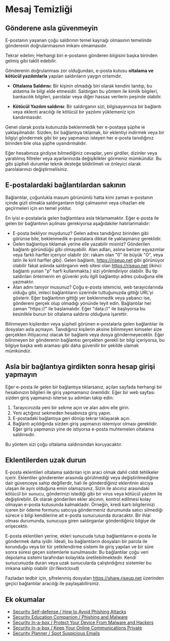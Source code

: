 # Mesaj Temizliği

## Gönderene asla güvenmeyin

E-postanın yaşanan çoğu saldırının temel kaynağı olmasının temelinde gönderenin doğrulanmasının imkanı olmamasıdır.

Tekrar edelim; Herhangi biri e-postanın gönderen bilgisini başka birinden gelmiş gibi taklit edebilir.

Gönderenin doğrulanması zor olduğundan, e-posta kutusu **oltalama ve kötücül yazılımlarla** yapılan saldırıların yaygın ortamıdır.

* **Oltalama Saldırısı**: Bir kişinin olmadığı biri olarak kendini tanıtıp, bu aldatma ile bilgi elde etmesidir. Saldırgan bu yöntem ile kimlik bilgileri, bankacılık bilgileri, parolalar veya diğer hassas verilerin peşinde olabilir.

* **Kötücül Yazılım saldırısı**: Bir saldırganın sizi, bilgisayarınıza bir bağlantı veya eklenti aracılığı ile kötücül bir yazılımı yüklemeniz için kandırmasıdır.

Genel olarak posta kutunuzda beklenmedik her e-postaya şüphe ie yaklaşılmalıdır. Sizden; bir bağlantıya tıklamak, bir eklentiyi indirmek veya bir bilgiyi göndermek gibi bir şey yapmanızı isteyen her e-posta tanıdığınız birinden bile olsa şüphe uyandırmalıdır.

Eğer hesabınıza girdiyse bilmediğiniz cevaplar, yeni girdiler, dizinler veya yaratılmış filtreler veya ayarlarınızda değişiklikler görmeniz mümkündür. Bu gibi şüpheli durumlar teknik desteğe bildirilmeli ve önleyici olarak parolalarınızı değiştirmelisiniz.

## E-postalardaki bağlantılardan sakının

Bağlantılar, çoğunlukla masum görünümlü hatta kimi zaman e-postanın içinde gizli olmakla saldırganların bilgi çalmasının veya cihazları ele geçirmeleri için en temel yoldur.

En iyisi e-postalarla gelen bağlantılara asla tıklamamaktır. Eğer e-posta ile gelen bir bağlantının açılması gerekiyorsa aşağıdakiler hatırlanmalıdır:

* E-posta bekliyor muydunuz? Gelen adres tanıdığınız birinden gibi görünse bile, beklenmedik e-postalara dikkat ile yaklaşmanız gereklidir.
* Gelen bağlantıya tıklamak yerine elle yazabilir misiniz? Gönderilen bağlantı göründüğü gibi olmayabilir. Alan adları, aslına benzer eşyazımlar veya farklı harfler içeriyor olabilir (ör: rakam olan "0" ile büyük "O", veya latin ile kiril harfler gibi). Gelen bağlantı, <https://riseuρ.net> gibi görünüyor olabilir fakat aslında saldırganın web sitesi olan <https://riseuρ.net> (ikinci bağlantı yunan "p" harfi kullanmakta.) sizi yönlendiriyor olabilir. Bu tip saldırıları önlemenin en güvenki yolu ilgili bağlantıyı adres çubuğuna elle yazmaktır.
* Alan adını tanıyor musunuz? Çoğu e-posta istemcisi, web tarayıcılarında olduğu gibi, imleci bağlantıların üzerinde tuttuğunuzda gittiği URL'yi gösterir. Eğer bağlantının gittiği yer beklenmedik veya yabancı ise, göndereni gerçek olup olmadığı yönünde teyit edin. Bağlantılar her zaman "https://" ile başlamalıdır. Eğer "data://" ile başlıyorsa bu kesinlikle bunun bir oltalama saldırısı olduğuna işarettir.

Bilinmeyen kişilerden veya şüpheli görünen e-postalarla gelen bağlantılar ile dosyaları asla açmayın. Tanıdığınız kişilerin aksine bilinmeyen kimseler size gerçekten ihtiyacınız olacak bir bağlantı veya dosya göndermeyecektir. Eğer bilinmeyen bir gönderenin bağlantısı gerçekten gerekli bir bilgi içeriyorsa, bu bilgiye başka web araması gibi daha güvenilir bir şekilde ulamak mümkündür.

## Asla bir bağlantıya girdikten sonra hesap girişi yapmayın

Eğer e-posta ile gelen bir bağlantıya tıklarsanız, açılan sayfada herhangi bir hesabınızın bilgileri ile giriş yapmamanız önemlidir. Eğer bir web sayfası sizden giriş yapmanızı isterse şu adımları takip edin:

1. Tarayıcınızda yeni bir sekme açın ve alan adını elle girin.
2. Yeni açtığınız sekmeden hesabınıza giriş yapın.
3. E-postadaki bağlantıya geri dönüp tekrar tıklayarak açın.
4. Bağlantı açıldığında sizden giriş yapmanızı istemiyor olması gereklidir. Eğer giriş yapmanızı yine de istiyorsa e-posta muhtemelen oltalama saldırısıdır.

Bu yöntem sizi çoğu oltalama saldırısından koruyacaktır.

## Eklentilerden uzak durun

E-posta eklentileri oltalama saldırıları için aracı olmak dahil ciddi tehlikeler içerir. Eklentiler gönderenler arasında görülmediği veya değiştirilmediğine dair güvenceye sahip değillerdir, hali ile gönderdiğiniz eklentinin alıcıya ulaşan ile aynı olduğuna emin olamazsınız. Sizin ile alıcınız arasındaki kötücül bir sunucu, gönderinizi istediği gibi bir virus veya kötücül yazılım ile değiştirebilir. Ek olarak gönderilen ekler alıcının, kontrol edilmesi kolay olmayan e-posta kutusunda kalmaktadır. Örneğin, kredi kartı bilgilerinizi içeren bir ödeme formunu satıcıya göndermeniz durumunda satıcı silmediği sürece o bilgi kendilerine ait e-posta sunucusunda duracaktır. Bir ihlal olması durumunda, sunucuya giren saldırganlar gönderdiğiniz bilgiye de erişecektir.

E-posta eklentileri yerine, ekleri sunucuda tutup bağlantılarını e-posta ile göndermek daha iyidir. İdeali, bu bağlantıların dosyaları bir parola ile korunduğu veya bir tür yetkilendirme sistemi ile giriş yapılan ve bir süre sonra süresi geçen sistemlerle sunulmasıdır. Bu bağlantılar çoğu veri depolama sistemi tarafından kolaylıkla üretilebilmektedir. Kendi sunucunuzda duran veya uzak sunucularda çalıştırdığınız sistemler bu imkana sahip olabilir (ör:Nextcloud)

Fazladan tedbir için, şifrelenmiş dosyaları <https://share.riseup.net> üzerinden geçici bağlantılar aracılığı ile paylaşabilirsiniz.

## Ek okumalar

* [Security Self-defense / How to Avoid Phishing Attacks](https://ssd.eff.org/en/module/how-avoid-phishing-attacks)
* [Security Education Companion / Phishing and Malware](https://sec.eff.org/topics/phishing-and-malware)
* [Security In-a-box / Protect Your Device From Malware and Hackers](https://securityinabox.org/en/guide/malware/)
* [Security In-a-box / Keep Your Online Communications Private](https://securityinabox.org/en/guide/secure-communication/)
* [Security Planner / Spot Suspicious Emails](https://securityplanner.org/#/tool/spot-suspicious-emails)
